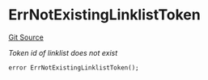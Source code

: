 # ErrNotExistingLinklistToken
[Git Source](https://github.com/Crossbell-Box/Crossbell-Contracts/blob/3060ff9b47459c3bc54ac39115cb04b01451f340/contracts/libraries/Error.sol)

*Token id of linklist does not exist*


```solidity
error ErrNotExistingLinklistToken();
```

